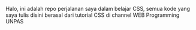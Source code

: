 Halo, ini adalah repo perjalanan saya dalam belajar CSS, semua kode yang saya tulis disini berasal dari tutorial CSS di channel WEB Programming UNPAS
